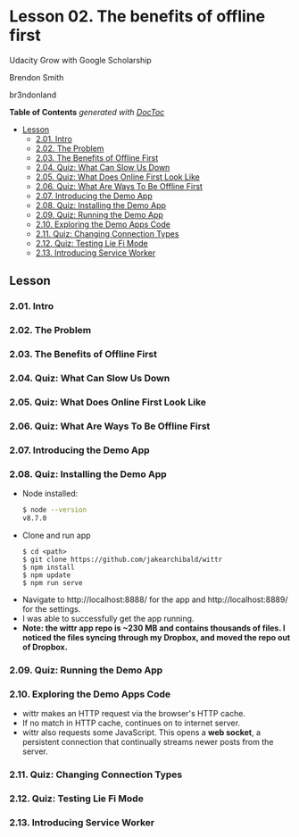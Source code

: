 
# Lesson 02. The benefits of offline first

Udacity Grow with Google Scholarship

Brendon Smith

br3ndonland

<!-- START doctoc generated TOC please keep comment here to allow auto update -->
<!-- DON'T EDIT THIS SECTION, INSTEAD RE-RUN doctoc TO UPDATE -->
**Table of Contents**  *generated with [DocToc](https://github.com/thlorenz/doctoc)*

- [Lesson](#lesson)
  - [2.01. Intro](#201-intro)
  - [2.02. The Problem](#202-the-problem)
  - [2.03. The Benefits of Offline First](#203-the-benefits-of-offline-first)
  - [2.04. Quiz: What Can Slow Us Down](#204-quiz-what-can-slow-us-down)
  - [2.05. Quiz: What Does Online First Look Like](#205-quiz-what-does-online-first-look-like)
  - [2.06. Quiz: What Are Ways To Be Offline First](#206-quiz-what-are-ways-to-be-offline-first)
  - [2.07. Introducing the Demo App](#207-introducing-the-demo-app)
  - [2.08. Quiz: Installing the Demo App](#208-quiz-installing-the-demo-app)
  - [2.09. Quiz: Running the Demo App](#209-quiz-running-the-demo-app)
  - [2.10. Exploring the Demo Apps Code](#210-exploring-the-demo-apps-code)
  - [2.11. Quiz: Changing Connection Types](#211-quiz-changing-connection-types)
  - [2.12. Quiz: Testing Lie Fi Mode](#212-quiz-testing-lie-fi-mode)
  - [2.13. Introducing Service Worker](#213-introducing-service-worker)

<!-- END doctoc generated TOC please keep comment here to allow auto update -->


## Lesson

### 2.01. Intro
### 2.02. The Problem
### 2.03. The Benefits of Offline First
### 2.04. Quiz: What Can Slow Us Down
### 2.05. Quiz: What Does Online First Look Like
### 2.06. Quiz: What Are Ways To Be Offline First
### 2.07. Introducing the Demo App
### 2.08. Quiz: Installing the Demo App

* Node installed:
	```bash
	$ node --version
	v8.7.0
	```
* Clone and run app
	```
	$ cd <path>
	$ git clone https://github.com/jakearchibald/wittr
	$ npm install
	$ npm update
	$ npm run serve
	```
* Navigate to http://localhost:8888/ for the app and http://localhost:8889/ for the settings.
* I was able to successfully get the app running.
* **Note: the wittr app repo is ~230 MB and contains thousands of files. I noticed the files syncing through my Dropbox, and moved the repo out of Dropbox.**


### 2.09. Quiz: Running the Demo App

### 2.10. Exploring the Demo Apps Code

* wittr makes an HTTP request via the browser's HTTP cache.
* If no match in HTTP cache, continues on to internet server.
* wittr also requests some JavaScript. This opens a **web socket**, a persistent connection that continually streams newer posts from the server.


### 2.11. Quiz: Changing Connection Types
### 2.12. Quiz: Testing Lie Fi Mode
### 2.13. Introducing Service Worker